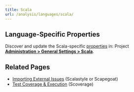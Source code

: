 ```yaml
---
title: Scala
url: /analysis/languages/scala/
---
```




## Language-Specific Properties

Discover and update the Scala-specific [properties](/analysis/analysis-parameters/) in: <!-- sonarcloud -->Project <!-- /sonarcloud --> **[Administration > General Settings > Scala](/#sonarqube-admin#/admin/settings?category=scala)**.

## Related Pages
* [Importing External Issues](/analysis/external-issues/) (Scalastyle or Scapegoat)
* [Test Coverage & Execution](/analysis/coverage/) (Scoverage)
